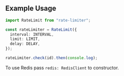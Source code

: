 ## Example Usage

```ts
import RateLimit from "rate-limiter";

const rateLimiter = RateLimit({
  interval: INTERVAL,
  limit: LIMIT,
  delay: DELAY,
});

rateLimiter.check(id).then(console.log);
```

To use Redis pass `redis: RedisClient` to constructor.
